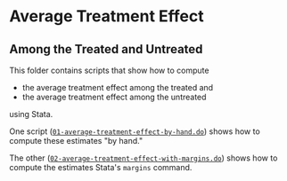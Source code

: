 # Average Treatment Effect

## Among the Treated and Untreated

This folder contains scripts that show how to compute 

- the average treatment effect among the treated and 
- the average treatment effect among the untreated

using Stata.

One script ([`01-average-treatment-effect-by-hand.do`](./01-average-treatment-effect-by-hand.do)) shows how to compute these estimates "by hand."  

The other ([`02-average-treatment-effect-with-margins.do`](./02-average-treatment-effect-with-margins.do)) shows how to compute the estimates Stata's `margins` command.
